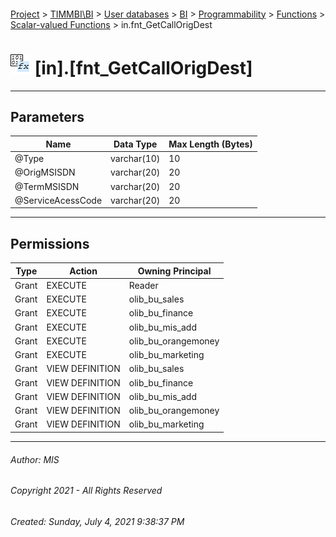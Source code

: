 #### 

[Project](../../../../../../index.md) > [TIMMBI\\BI](../../../../../index.md) > [User databases](../../../../index.md) > [BI](../../../index.md) > [Programmability](../../index.md) > [Functions](../index.md) > [Scalar-valued Functions](Scalar-valued_Functions.md) > in.fnt_GetCallOrigDest

# ![Scalar-valued Functions](../../../../../../Images/Function_Scalar32.png) [in].[fnt_GetCallOrigDest]

---

## <a name="#parameters"></a>Parameters

| Name | Data Type | Max Length (Bytes) |
|---|---|---|
| @Type | varchar(10) | 10 |
| @OrigMSISDN | varchar(20) | 20 |
| @TermMSISDN | varchar(20) | 20 |
| @ServiceAcessCode | varchar(20) | 20 |


---

## <a name="#permissions"></a>Permissions

| Type | Action | Owning Principal |
|---|---|---|
| Grant | EXECUTE | Reader |
| Grant | EXECUTE | olib_bu_sales |
| Grant | EXECUTE | olib_bu_finance |
| Grant | EXECUTE | olib_bu_mis_add |
| Grant | EXECUTE | olib_bu_orangemoney |
| Grant | EXECUTE | olib_bu_marketing |
| Grant | VIEW DEFINITION | olib_bu_sales |
| Grant | VIEW DEFINITION | olib_bu_finance |
| Grant | VIEW DEFINITION | olib_bu_mis_add |
| Grant | VIEW DEFINITION | olib_bu_orangemoney |
| Grant | VIEW DEFINITION | olib_bu_marketing |


---

###### Author:  MIS

###### Copyright 2021 - All Rights Reserved

###### Created: Sunday, July 4, 2021 9:38:37 PM


